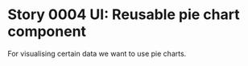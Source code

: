 # Story 0004 UI: Reusable pie chart component

For visualising certain data we want to use pie charts.